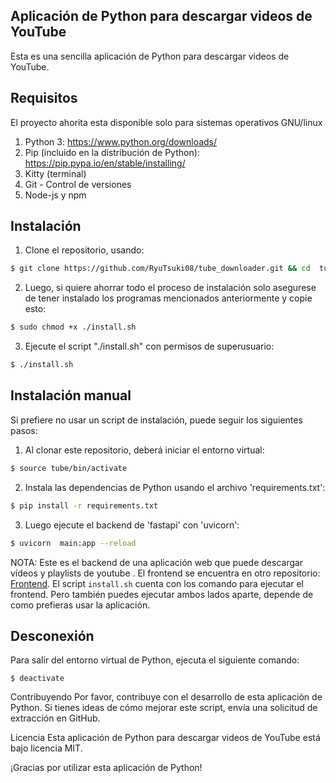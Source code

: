 ## Aplicación de Python para descargar videos de YouTube ##
Esta es una sencilla aplicación de Python para descargar videos de YouTube. 

Requisitos
---------

El proyecto ahorita esta disponible solo para sistemas operativos GNU/linux

1. Python 3: https://www.python.org/downloads/
2. Pip (incluido en la distribución de Python): https://pip.pypa.io/en/stable/installing/
3. Kitty (terminal)
4. Git - Control de versiones
5. Node-js y npm



Instalación
------------
1. Clone el repositorio,  usando:
```sh copy code
$ git clone https://github.com/RyuTsuki08/tube_downloader.git && cd  tube_downloader
```
2. Luego, si quiere ahorrar todo el proceso de instalación solo asegurese de tener instalado los programas  mencionados anteriormente y copie esto:
``` sh copy code
$ sudo chmod +x ./install.sh 
```
3. Ejecute el script "./install.sh" con permisos de superusuario:
```sh copy code
$ ./install.sh
 ```

Instalación manual 
------------------
Si prefiere no usar un script de instalación, puede seguir los siguientes pasos:
1. Al clonar  este repositorio, deberá iniciar el entorno virtual: 
```sh copy code
$ source tube/bin/activate
```
2. Instala las dependencias de Python usando el archivo 'requirements.txt':
```sh copy code
$ pip install -r requirements.txt
```
3. Luego ejecute el backend de 'fastapi' con 'uvicorn':
```sh copy code
$ uvicorn  main:app --reload
```

NOTA:
Este es el backend de una aplicación web que puede descargar vídeos y playlists de youtube . El frontend se encuentra en otro repositorio: [Frontend](https://github.com/RyuTsuki08/tube_downloader_frontend). El script `install.sh` cuenta con los comando para ejecutar el frontend. Pero también puedes ejecutar ambos lados aparte, depende de como prefieras usar la aplicación. 

Desconexión
-----------
Para salir del entorno virtual de Python, ejecuta el siguiente comando:

`$ deactivate`

Contribuyendo
Por favor, contribuye con el desarrollo de esta aplicación de Python. Si tienes ideas de cómo mejorar este script, envía una solicitud de extracción en GitHub.

Licencia
Esta aplicación de Python para descargar videos de YouTube está bajo licencia MIT.

¡Gracias por utilizar esta aplicación de Python!


